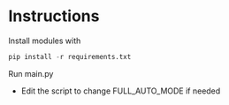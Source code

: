 # Instructions
Install modules with
```py
pip install -r requirements.txt
```

Run main.py
- Edit the script to change FULL_AUTO_MODE if needed
